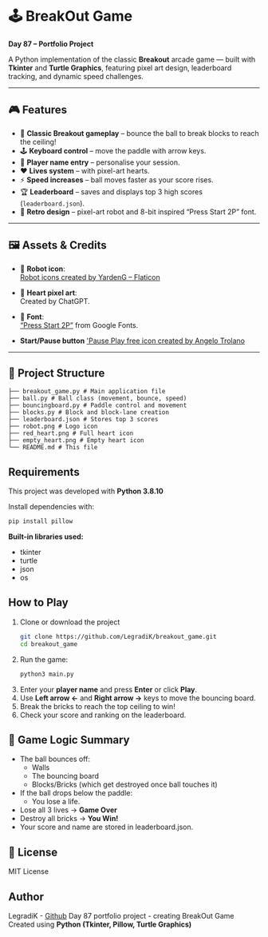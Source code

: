 # 🕹️ BreakOut Game

**Day 87 – Portfolio Project**

A Python implementation of the classic **Breakout** arcade game — built with **Tkinter** and **Turtle Graphics**, featuring pixel art design, leaderboard tracking, and dynamic speed challenges.

---

## 🎮 Features

- 🧱 **Classic Breakout gameplay** – bounce the ball to break blocks to reach the ceiling!  
- 🕹️ **Keyboard control** – move the paddle with arrow keys.  
- 🧍 **Player name entry** – personalise your session.  
- ❤️ **Lives system** – with pixel-art hearts.  
- ⚡ **Speed increases** – ball moves faster as your score rises.  
- 🏆 **Leaderboard** – saves and displays top 3 high scores (`leaderboard.json`).  
- 👾 **Retro design** – pixel-art robot and 8-bit inspired “Press Start 2P” font.  

---

## 🖼️ Assets & Credits

- 🤖 **Robot icon**:  
  [Robot icons created by YardenG – Flaticon](https://www.flaticon.com/free-icon/robot_8254111?term=robot&page=2&position=88&origin=search&related_id=8254111)

- 🧡 **Heart pixel art**:  
  Created by ChatGPT.

- 🎨 **Font**:  
  [“Press Start 2P”](https://fonts.google.com/specimen/Press+Start+2P) from Google Fonts.

- **Start/Pause button**
  ['Pause Play free icon created by Angelo Trolano](https://www.flaticon.com/free-icon/pause-play_5725942?term=pause&page=1&position=23&origin=search&related_id=5725942)

---

## 🧩 Project Structure
``` breakout_game/
├── breakout_game.py # Main application file
├── ball.py # Ball class (movement, bounce, speed)
├── bouncingboard.py # Paddle control and movement
├── blocks.py # Block and block-lane creation
├── leaderboard.json # Stores top 3 scores
├── robot.png # Logo icon
├── red_heart.png # Full heart icon
├── empty_heart.png # Empty heart icon
└── README.md # This file
```

## Requirements
This project was developed with **Python 3.8.10**

Install dependencies with:
``` bash
pip install pillow
```
**Built-in libraries used:**
- tkinter
- turtle
- json
- os

## How to Play
1. Clone or download the project
   ``` bash
   git clone https://github.com/LegradiK/breakout_game.git
   cd breakout_game
   ```
2. Run the game:
   ``` bash
   python3 main.py
3. Enter your **player name** and press **Enter** or click **Play**.
4. Use **Left arrow ←** and **Right arrow →** keys to move the bouncing board.
5. Break the bricks to reach the top ceiling to win!
6. Check your score and ranking on the leaderboard.

## 🧠 Game Logic Summary

- The ball bounces off:
  - Walls
  - The bouncing board
  - Blocks/Bricks (which get destroyed once ball touches it)
- If the ball drops below the paddle:
  - You lose a life.
- Lose all 3 lives → **Game Over**
- Destroy all bricks → **You Win!**
- Your score and name are stored in leaderboard.json.

## 📜 License
MIT License

## Author
LegradiK - [Github](https://github.com/LegradiK)
Day 87 portfolio project - creating BreakOut Game
Created using **Python (Tkinter, Pillow, Turtle Graphics)**


